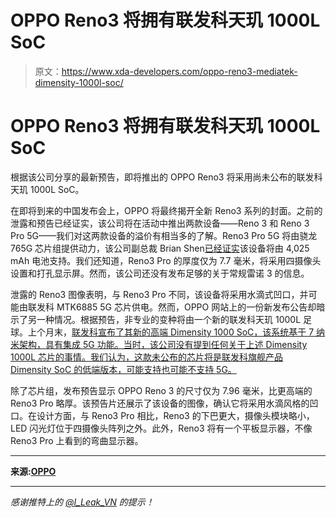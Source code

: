 # OPPO Reno3 将拥有联发科天玑 1000L SoC

> 原文：<https://www.xda-developers.com/oppo-reno3-mediatek-dimensity-1000l-soc/>

# OPPO Reno3 将拥有联发科天玑 1000L SoC

根据该公司分享的最新预告，即将推出的 OPPO Reno3 将采用尚未公布的联发科天玑 1000L SoC。

在即将到来的中国发布会上，OPPO 将最终揭开全新 Reno3 系列的封面。之前的泄露和预告已经证实，该公司将在活动中推出两款设备——Reno 3 和 Reno 3 Pro 5G——我们对这两款设备的溢价有相当多的了解。Reno3 Pro 5G 将由骁龙 765G 芯片组提供动力，该公司副总裁 Brian Shen[已经证实](https://www.xda-developers.com/oppo-reno3-pro-5g-teaser-shows-thinnest-dual-mode-5g-phone/)该设备将由 4,025 mAh 电池支持。我们还知道，Reno3 Pro 的厚度仅为 7.7 毫米，将采用四摄像头设置和打孔显示屏。然而，该公司还没有发布足够的关于常规雷诺 3 的信息。

泄露的 Reno3 图像表明，与 Reno3 Pro 不同，该设备将采用水滴式凹口，并可能由联发科 MTK6885 5G 芯片供电。然而，OPPO 网站上的一份新发布公告却暗示了另一种情况。根据预告，非专业的变种将由一个新的联发科天玑 1000L 足球。上个月末，[联发科宣布了其新的高端 Dimensity 1000 SoC，该系统基于 7 纳米架构，具有集成 5G 功能。当时，该公司没有提到任何关于上述 Dimensity 1000L 芯片的事情。我们认为，这款未公布的芯片将是联发科旗舰产品 Dimensity SoC 的低端版本，可能支持也可能不支持 5G。](https://www.xda-developers.com/mediatek-dimensity-1000-7nm-soc-integrated-5g/)

除了芯片组，发布预告显示 OPPO Reno 3 的尺寸仅为 7.96 毫米，比更高端的 Reno3 Pro 略厚。该预告片还展示了该设备的图像，确认它将采用水滴风格的凹口。在设计方面，与 Reno3 Pro 相比，Reno3 的下巴更大，摄像头模块略小，LED 闪光灯位于四摄像头阵列之外。此外，Reno3 将有一个平板显示器，不像 Reno3 Pro 上看到的弯曲显示器。

* * *

**来源:[OPPO](https://hd.oppo.com/act/m/2019/reno3yuyue/index.html)**

* * *

*感谢推特上的 [@I_Leak_VN](https://twitter.com/i_leak_vn) 的提示！*